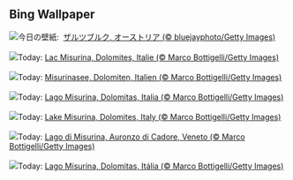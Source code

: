 ## Bing Wallpaper
![](https://www.bing.com/th?id=OHR.SalzburgSnow_JA-JP7845943575_UHD.jpg&w=1000)今日の壁紙: &nbsp;[ザルツブルク, オーストリア (© bluejayphoto/Getty Images)](https://www.bing.com/th?id=OHR.SalzburgSnow_JA-JP7845943575_UHD.jpg)
<br><br/>
![](https://www.bing.com/th?id=OHR.MisurinaLake_FR-FR7558311472_UHD.jpg&w=1000)Today: [Lac Misurina, Dolomites, Italie (© Marco Bottigelli/Getty Images)](https://www.bing.com/th?id=OHR.MisurinaLake_FR-FR7558311472_UHD.jpg)
<br><br/>
![](https://www.bing.com/th?id=OHR.MisurinaLake_DE-DE0931532016_UHD.jpg&w=1000)Today: [Misurinasee, Dolomiten, Italien (© Marco Bottigelli/Getty Images)](https://www.bing.com/th?id=OHR.MisurinaLake_DE-DE0931532016_UHD.jpg)
<br><br/>
![](https://www.bing.com/th?id=OHR.MisurinaLake_ES-ES8402822409_UHD.jpg&w=1000)Today: [Lago Misurina, Dolomitas, Italia (© Marco Bottigelli/Getty Images)](https://www.bing.com/th?id=OHR.MisurinaLake_ES-ES8402822409_UHD.jpg)
<br><br/>
![](https://www.bing.com/th?id=OHR.MisurinaLake_EN-GB5184581408_UHD.jpg&w=1000)Today: [Lake Misurina, Dolomites, Italy (© Marco Bottigelli/Getty Images)](https://www.bing.com/th?id=OHR.MisurinaLake_EN-GB5184581408_UHD.jpg)
<br><br/>
![](https://www.bing.com/th?id=OHR.MisurinaLake_IT-IT7475356294_UHD.jpg&w=1000)Today: [Lago di Misurina, Auronzo di Cadore, Veneto (© Marco Bottigelli/Getty Images)](https://www.bing.com/th?id=OHR.MisurinaLake_IT-IT7475356294_UHD.jpg)
<br><br/>
![](https://www.bing.com/th?id=OHR.MisurinaLake_PT-BR2880479849_UHD.jpg&w=1000)Today: [Lago Misurina, Dolomitas, Itália (© Marco Bottigelli/Getty Images)](https://www.bing.com/th?id=OHR.MisurinaLake_PT-BR2880479849_UHD.jpg)
<br><br/>
